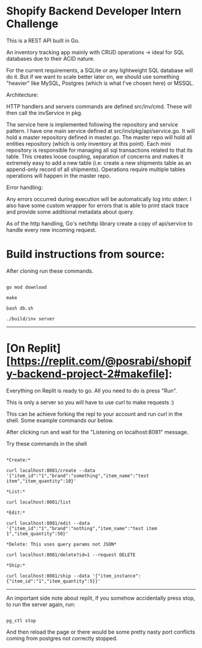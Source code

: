 # Shopify Backend Developer Intern Challenge

This is a REST API built in Go.

An inventory tracking app mainly with CRUD operations -> ideal for SQL databases due to their ACID nature.

For the current requirements, a SQLite or any lightweight SQL database will do it. But if we want to scale better later on, we should use something "heavier" like MySQL, Postgres (which is what I've chosen here) or MSSQL.

Architecture:

HTTP handlers and servers commands are defined src/inv/cmd. These will then call the invService in pkg.

The service here is implemented following the repository and service pattern. I have one main service defined at src/inv/pkg/api/service.go. It will hold a master repository defined in master.go. The master repo will hold all entities repository (which is only inventory at this point). Each mini repository is responsible for managing all sql transactions related to that its table. This creates loose coupling, separation of concerns and makes it extremely easy to add a new table (i.e: create a new shipments table as an append-only record of all shipments). Operations require multiple tables operations will happen in the master repo.

Error handling:

Any errors occurred during execution will be automatically log into stderr. I also have some custom wrapper for errors that is able to print stack trace and provide some additional metadata about query.

As of the http handling, Go's net/http library create a copy of api/service to handle every new incoming request.

# Build instructions from source:

After cloning run these commands.

```

go mod download

make

bash db.sh

./build/inv server

```

---

# [On Replit][https://replit.com/@posrabi/shopify-backend-project-2#makefile]:

Everything on Replit is ready to go. All you need to do is press "Run".

This is only a server so you will have to use curl to make requests :)

This can be achieve forking the repl to your account and run curl in the shell. Some example commands our below.

After clicking run and wait for the "Listening on localhost:8081" message.

Try these commands in the shell

```

*Create:*

curl localhost:8081/create --data '{"item_id":"1","brand":"something","item_name":"test item","item_quantity":10}'

*List:*

curl localhost:8081/list

*Edit:*

curl localhost:8081/edit --data '{"item_id":"1","brand":"nothing","item_name":"test item 1","item_quantity":50}'

*Delete: This uses query params not JSON*

curl localhost:8081/delete?id=1 --request DELETE

*Ship:*

curl localhost:8081/ship --data '{"item_instance":{"item_id":"1","item_quantity":5}}'

```

---

An important side note about replit, if you somehow accidentally press stop, to run the server again, run:

```

pg_ctl stop

```

And then reload the page or there would be some pretty nasty port conflicts coming from postgres not correctly stopped.
